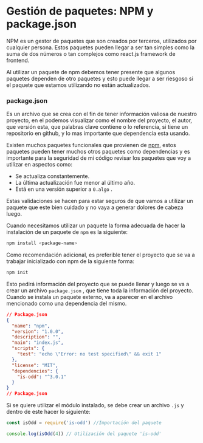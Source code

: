 # Gestión de paquetes: NPM y package.json

NPM es un gestor de paquetes que son creados por terceros, utilizados por cualquier persona. Estos paquetes pueden llegar a ser tan simples como la suma de dos números o tan complejos como react.js framework de frontend.

Al utilizar un paquete de npm debemos tener presente que algunos paquetes dependen de otro paquetes y esto puede llegar a ser riesgoso si el paquete que estamos utilizando no están actualizados.

### **package.json**

Es un archivo que se crea con el fin de tener información valiosa de nuestro proyecto, en el podemos visualizar como el nombre del proyecto, el autor, que versión esta, que palabras clave contiene o lo referencia, si tiene un repositorio en github, y lo mas importante que dependencia esta usando.

Existen muchos paquetes funcionales que provienen de [npm](https://www.npmjs.com/), estos paquetes pueden tener muchos otros paquetes como dependencias y es importante para la seguridad de mi código revisar los paquetes que voy a utilizar en aspectos como:

- Se actualiza constantemente.
- La última actualización fue menor al último año.
- Está en una versión superior a `0.algo` .

Estas validaciones se hacen para estar seguros de que vamos a utilizar un paquete que este bien cuidado y no vaya a generar dolores de cabeza luego.

Cuando necesitamos utilizar un paquete la forma adecuada de hacer la instalación de un paquete de `npm` es la siguiente:

```bash
npm install <package-name>

```

Como recomendación adicional, es preferible tener el proyecto que se va a trabajar inicializado con npm de la siguiente forma:

```bash
npm init

```

Esto pedirá información del proyecto que se puede llenar y luego se va a crear un archivo `package.json` , que tiene toda la información del proyecto. Cuando se instala un paquete externo, va a aparecer en el archivo mencionado como una dependencia del mismo.

```json
// Package.json
{
  "name": "npm",
  "version": "1.0.0",
  "description": "",
  "main": "index.js",
  "scripts": {
    "test": "echo \"Error: no test specified\" && exit 1"
  },
  "license": "MIT",
  "dependencies": {
    "is-odd": "^3.0.1"
  }
}
// Package.json

```

Si se quiere utilizar el módulo instalado, se debe crear un archivo `.js` y dentro de este hacer lo siguiente:

```jsx
const isOdd = require('is-odd') //Importación del paquete

console.log(isOdd(4)) // Utilización del paquete 'is-odd'
```
